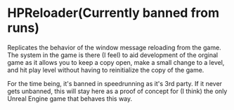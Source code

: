 # HPReloader(Currently banned from runs)
Replicates the behavior of the window message reloading from the game.
The system in the game is there (I feel) to aid development of the orginal game as it allows you to keep a copy open, make a small change to a level, and hit play level without having to reinitialize the copy of the game.

For the time being, it's banned in speedrunning as it's 3rd party.
If it never gets unbanned, this will stay here as a proof of concept for (I think) the only Unreal Engine game that behaves this way.

